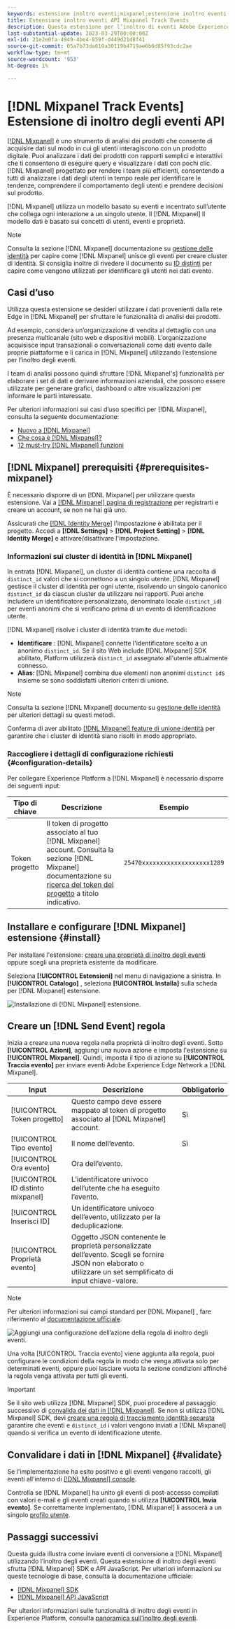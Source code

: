 ```yaml
---
keywords: estensione inoltro eventi;mixpanel;estensione inoltro eventi mixpanel
title: Estensione inoltro eventi API Mixpanel Track Events
description: Questa estensione per l’inoltro di eventi Adobe Experience Platform invia gli eventi Adobe Experience Edge Network a Mixpanel.
last-substantial-update: 2023-03-29T00:00:00Z
exl-id: 21e2e0fa-4949-4be4-859f-d449d21d8f41
source-git-commit: 05a7b73da610a30119b4719ae6b6d85f93cdc2ae
workflow-type: tm+mt
source-wordcount: '953'
ht-degree: 1%

---
```


# [!DNL Mixpanel Track Events] Estensione di inoltro degli eventi API

[[!DNL Mixpanel]](https://www.mixpanel.com) è uno strumento di analisi dei prodotti che consente di acquisire dati sul modo in cui gli utenti interagiscono con un prodotto digitale. Puoi analizzare i dati dei prodotti con rapporti semplici e interattivi che ti consentono di eseguire query e visualizzare i dati con pochi clic. [!DNL Mixpanel] progettato per rendere i team più efficienti, consentendo a tutti di analizzare i dati degli utenti in tempo reale per identificare le tendenze, comprendere il comportamento degli utenti e prendere decisioni sul prodotto.

[!DNL Mixpanel] utilizza un modello basato su eventi e incentrato sull’utente che collega ogni interazione a un singolo utente. Il [!DNL Mixpanel] Il modello dati è basato sui concetti di utenti, eventi e proprietà.

>[!NOTE]
>
>Consulta la sezione [!DNL Mixpanel] documentazione su [gestione delle identità](https://help.mixpanel.com/hc/en-us/articles/360041039771-Getting-Started-with-Identity-Management) per capire come [!DNL Mixpanel] unisce gli eventi per creare cluster di identità. Si consiglia inoltre di rivedere il documento su [ID distinti](https://help.mixpanel.com/hc/en-us/articles/115004509426-Distinct-ID-Creation-JavaScript-iOS-Android-) per capire come vengono utilizzati per identificare gli utenti nei dati evento.

## Casi d’uso

Utilizza questa estensione se desideri utilizzare i dati provenienti dalla rete Edge in [!DNL Mixpanel] per sfruttare le funzionalità di analisi dei prodotti.

Ad esempio, considera un’organizzazione di vendita al dettaglio con una presenza multicanale (sito web e dispositivi mobili). L’organizzazione acquisisce input transazionali o conversazionali come dati evento dalle proprie piattaforme e li carica in [!DNL Mixpanel] utilizzando l’estensione per l’inoltro degli eventi.

I team di analisi possono quindi sfruttare [!DNL Mixpanel's] funzionalità per elaborare i set di dati e derivare informazioni aziendali, che possono essere utilizzate per generare grafici, dashboard o altre visualizzazioni per informare le parti interessate.

Per ulteriori informazioni sui casi d’uso specifici per [!DNL Mixpanel], consulta la seguente documentazione:

* [Nuovo a [!DNL Mixpanel]](https://help.mixpanel.com/hc/en-us/sections/360008533532-New-to-Mixpanel)
* [Che cosa è [!DNL Mixpanel]?](https://developer.mixpanel.com/docs)
* [12 must-try [!DNL Mixpanel] funzioni](https://mixpanel.com/blog/12-things-you-probably-didnt-know-you-could-do-with-mixpanel/)

## [!DNL Mixpanel] prerequisiti {#prerequisites-mixpanel}

È necessario disporre di un [!DNL Mixpanel] per utilizzare questa estensione. Vai a [[!DNL Mixpanel] pagina di registrazione](https://mixpanel.com/register/) per registrarti e creare un account, se non ne hai già uno.

Assicurati che [[!DNL Identity Merge]](https://help.mixpanel.com/hc/en-us/articles/9648680824852-ID-Merge-Implementation-Best-Practices) l&#39;impostazione è abilitata per il progetto. Accedi a **[!DNL Settings]** > **[!DNL Project Setting]** > **[!DNL Identity Merge]** e attivare/disattivare l&#39;impostazione.

### Informazioni sui cluster di identità in [!DNL Mixpanel]

In entrata [!DNL Mixpanel], un cluster di identità contiene una raccolta di `distinct_id` valori che si connettono a un singolo utente. [!DNL Mixpanel] gestisce il cluster di identità per ogni utente, risolvendo un singolo canonico `distinct_id` da ciascun cluster da utilizzare nei rapporti. Puoi anche includere un identificatore personalizzato, denominato locale `distinct_id`) per eventi anonimi che si verificano prima di un evento di identificazione utente.

[!DNL Mixpanel] risolve i cluster di identità tramite due metodi:

* **Identificare** : [!DNL Mixpanel] connette l&#39;identificatore scelto a un anonimo `distinct_id`. Se il sito Web include [!DNL Mixpanel] SDK abilitato, Platform utilizzerà `distinct_id` assegnato all&#39;utente attualmente connesso.
* **Alias**: [!DNL Mixpanel] combina due elementi non anonimi `distinct id`s insieme se sono soddisfatti ulteriori criteri di unione.

>[!NOTE]
>
>Consulta la sezione [!DNL Mixpanel] documento su [gestione delle identità](https://help.mixpanel.com/hc/en-us/articles/360041039771-Getting-Started-with-Identity-Management#user-identification) per ulteriori dettagli su questi metodi.
>
>Conferma di aver abilitato [[!DNL Mixpanel] feature di unione identità](#prerequisites-mixpanel) per garantire che i cluster di identità siano risolti in modo appropriato.

### Raccogliere i dettagli di configurazione richiesti {#configuration-details}

Per collegare Experience Platform a [!DNL Mixpanel] è necessario disporre dei seguenti input:

| Tipo di chiave | Descrizione | Esempio |
| --- | --- | --- |
| Token progetto | Il token di progetto associato al tuo [!DNL Mixpanel] account. Consulta la sezione [!DNL Mixpanel] documentazione su [ricerca del token del progetto](https://help.mixpanel.com/hc/en-us/articles/115004502806-Find-Project-Token-) a titolo indicativo. | `25470xxxxxxxxxxxxxxxxxxx1289` |

## Installare e configurare [!DNL Mixpanel] estensione {#install}

Per installare l&#39;estensione: [creare una proprietà di inoltro degli eventi](../../../ui/event-forwarding/overview.md#properties) oppure scegli una proprietà esistente da modificare.

Seleziona **[!UICONTROL Estensioni]** nel menu di navigazione a sinistra. In **[!UICONTROL Catalogo]** , seleziona **[!UICONTROL Installa]** sulla scheda per [!DNL Mixpanel] estensione.

![Installazione di [!DNL Mixpanel] estensione.](../../../images/extensions/server/mixpanel/install-extension.png)

## Creare un [!DNL Send Event] regola

Inizia a creare una nuova regola nella proprietà di inoltro degli eventi. Sotto **[!UICONTROL Azioni]**, aggiungi una nuova azione e imposta l&#39;estensione su **[!UICONTROL Mixpanel]**. Quindi, imposta il tipo di azione su **[!UICONTROL Traccia evento]** per inviare eventi Adobe Experience Edge Network a [!DNL Mixpanel].

| Input | Descrizione | Obbligatorio |
| --- | --- | --- |
| [!UICONTROL Token progetto] | Questo campo deve essere mappato al token di progetto associato al [!DNL Mixpanel] account. | Sì |
| [!UICONTROL Tipo evento] | Il nome dell’evento. | Sì |
| [!UICONTROL Ora evento] | Ora dell’evento. |  |
| [!UICONTROL ID distinto mixpanel] | L’identificatore univoco dell’utente che ha eseguito l’evento. |  |
| [!UICONTROL Inserisci ID] | Un identificatore univoco dell’evento, utilizzato per la deduplicazione. |  |
| [!UICONTROL Proprietà evento] | Oggetto JSON contenente le proprietà personalizzate dell’evento. Scegli se fornire JSON non elaborato o utilizzare un set semplificato di input chiave-valore. |  |

>[!NOTE]
>
>Per ulteriori informazioni sui campi standard per [!DNL Mixpanel] , fare riferimento al [documentazione ufficiale](https://developer.mixpanel.com/reference/import-events#event).

![Aggiungi una configurazione dell’azione della regola di inoltro degli eventi.](../../../images/extensions/server/mixpanel/track-event-action.png)

Una volta [!UICONTROL Traccia evento] viene aggiunta alla regola, puoi configurare le condizioni della regola in modo che venga attivata solo per determinati eventi, oppure puoi lasciare vuota la sezione condizioni affinché la regola venga attivata per tutti gli eventi.

>[!IMPORTANT]
>
>Se il sito web utilizza [!DNL Mixpanel] SDK, puoi procedere al passaggio successivo di [convalida dei dati in [!DNL Mixpanel]](#validate). Se non si utilizza [!DNL Mixpanel] SDK, devi [creare una regola di tracciamento identità separata](#create-an-identity-tracking-rule) garantire che eventi e `distinct_id` i valori vengono inviati a [!DNL Mixpanel] quando si verifica un evento di identificazione utente.

## Convalidare i dati in [!DNL Mixpanel] {#validate}

Se l&#39;implementazione ha esito positivo e gli eventi vengono raccolti, gli eventi all&#39;interno di [[!DNL Mixpanel] console](https://help.mixpanel.com/hc/en-us/articles/4402837164948).

Controlla se [!DNL Mixpanel] ha unito gli eventi di post-accesso compilati con valori e-mail e gli eventi creati quando si utilizza **[!UICONTROL Invia evento]**. Se correttamente implementato, [!DNL Mixpanel] li assocerà a un singolo [profilo utente](https://help.mixpanel.com/hc/en-us/articles/115004501966).

## Passaggi successivi

Questa guida illustra come inviare eventi di conversione a [!DNL Mixpanel] utilizzando l’inoltro degli eventi. Questa estensione di inoltro degli eventi sfrutta [!DNL Mixpanel] SDK e API JavaScript. Per ulteriori informazioni su queste tecnologie di base, consulta la documentazione ufficiale:

* [[!DNL Mixpanel] SDK](https://developer.mixpanel.com/docs/nodejs)
* [[!DNL Mixpanel] API JavaScript](https://developer.mixpanel.com/docs/javascript-full-api-reference#mixpanelidentify)

Per ulteriori informazioni sulle funzionalità di inoltro degli eventi in Experience Platform, consulta [panoramica sull’inoltro degli eventi](../../../ui/event-forwarding/overview.md).
